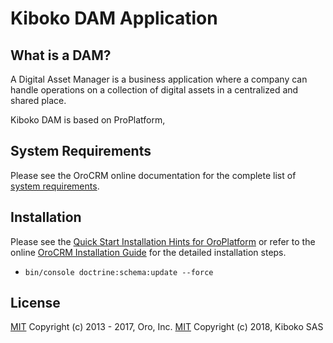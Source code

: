 Kiboko DAM Application
=======================

What is a DAM?
--------------

A Digital Asset Manager is a business application where a company can handle operations on a collection of digital assets in a centralized and shared place.

Kiboko DAM is based on ProPlatform, 

System Requirements
-------------------

Please see the OroCRM online documentation for the complete list of [system requirements](https://oroinc.com/doc/orocrm/current/system-requirements).

Installation
------------

Please see the [Quick Start Installation Hints for OroPlatform](https://oroinc.com/doc/orocrm/current/install-upgrade/installation-quick-start-dev/platform) or refer to the online [OroCRM Installation Guide](https://oroinc.com/doc/orocrm/current/install-upgrade) for the detailed installation steps.


- `bin/console doctrine:schema:update --force`

License
-------

[MIT][1] Copyright (c) 2013 - 2017, Oro, Inc.
[MIT][1] Copyright (c) 2018, Kiboko SAS

[1]:    LICENSE
